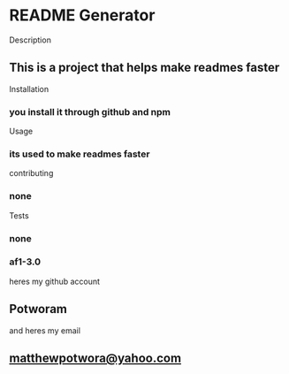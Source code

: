 # README Generator
 Description
## This is a project that helps make readmes  faster
 Installation
### you install it through github and npm
 Usage
### its used to make readmes faster
 contributing
### none
 Tests
### none
### af1-3.0
 heres my github account
## Potworam
 and heres my email
## matthewpotwora@yahoo.com